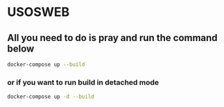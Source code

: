 # USOSWEB

## All you need to do is pray and run the command below
```bash
docker-compose up --build
```
### or if you want to run build in detached mode
```bash
docker-compose up -d --build
```
